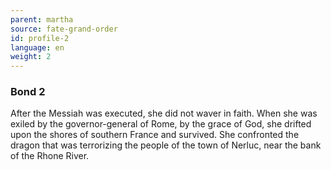 ```yaml
---
parent: martha
source: fate-grand-order
id: profile-2
language: en
weight: 2
---
```


### Bond 2

After the Messiah was executed, she did not waver in faith.
When she was exiled by the governor-general of Rome, by the grace of God, she drifted upon the shores of southern France and survived.
She confronted the dragon that was terrorizing the people of the town of Nerluc, near the bank of the Rhone River.
